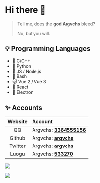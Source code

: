 # Hi there :wave:

> Tell me, does the **god Argvchs** bleed?
> 
> No, but you will.

## :bulb: Programming Languages

-   :unicorn: C/C++
-   :snake: Python
-   :baby_chick: JS / Node.js
-   :whale: Bash
-   :cat: Vue 2 / Vue 3
-   :dog: React
-   :elephant: Electron

## :sparkles: Accounts

| Website | Account                                                                                 |
| :-----: | :-------------------------------------------------------------------------------------- |
|   QQ    | Argvchs: [**3364555156**](http://wpa.qq.com/msgrd?v=3&uin=3364555156&site=qq&menu=yes) |
| Github  | Argvchs: [**argvchs**](https://github.com/argvchs)                                      |
| Twitter | Argvchs: [**argvchs**](https://twitter.com/argvchs)                                     |
|  Luogu  | Argvchs: [**533270**](https://www.luogu.com.cn/user/533270)                         |

![](https://github-readme-stats.vercel.app/api?username=argvchs&show_icons=true)

![](https://github-readme-stats.vercel.app/api/top-langs/?username=argvchs&layout=compact)

